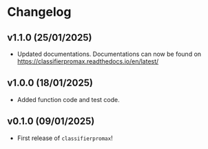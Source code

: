 # Changelog

## v1.1.0 (25/01/2025)

- Updated documentations. Documentations can now be found on https://classifierpromax.readthedocs.io/en/latest/

## v1.0.0 (18/01/2025)

- Added function code and test code.

## v0.1.0 (09/01/2025)

- First release of `classifierpromax`!

